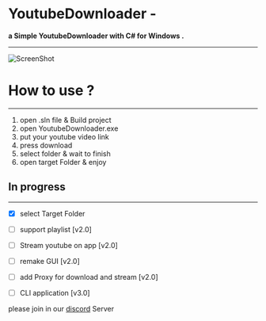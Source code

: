 # YoutubeDownloader - 

**a Simple YoutubeDownloader with C# for Windows .**



----

![ScreenShot](https://media.discordapp.net/attachments/987313064401596436/989790075724398642/screenshot01.png)


# How to use ?
---
1. open .sln file & Build project
2. open YoutubeDownloader.exe
3. put your youtube video link
4. press download
5. select folder & wait to finish
6. open target Folder & enjoy

## In progress
---
- [x] select Target Folder 
- [ ] support playlist [v2.0]
- [ ] Stream youtube on app [v2.0]
- [ ] remake GUI [v2.0]
- [ ] add Proxy for download and stream [v2.0]
- [ ] CLI application [v3.0]




please join in our [discord](https://discord.gg/NJDNAm6Kzx) Server
